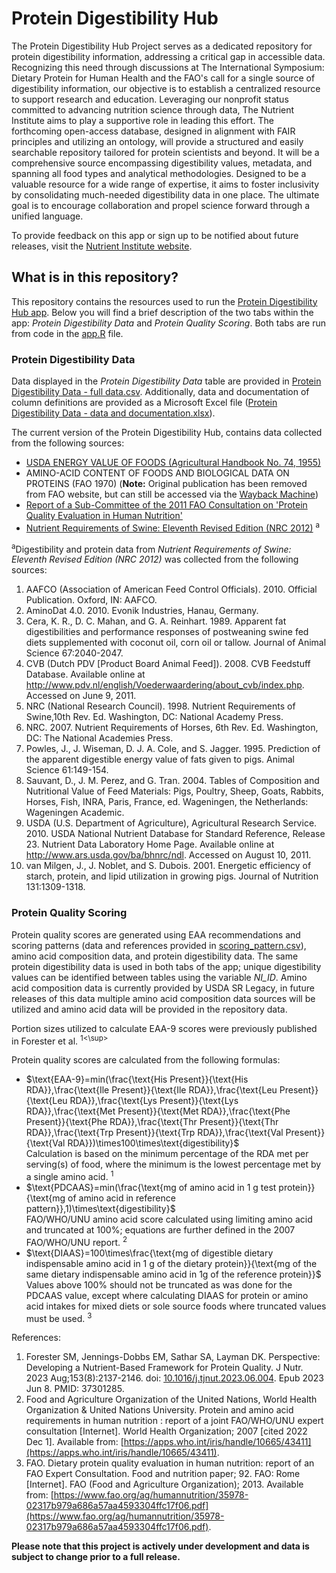# Protein Digestibility Hub

The Protein Digestibility Hub Project serves as a dedicated repository for protein digestibility information, addressing a critical gap in accessible data. Recognizing this need through discussions at The International Symposium: Dietary Protein for Human Health and the FAO's call for a single source of digestibility information, our objective is to establish a centralized resource to support research and education. Leveraging our nonprofit status committed to advancing nutrition science through data, The Nutrient Institute aims to play a supportive role in leading this effort. The forthcoming open-access database, designed in alignment with FAIR principles and utilizing an ontology, will provide a structured and easily searchable repository tailored for protein scientists and beyond. It will be a comprehensive source encompassing digestibility values, metadata, and spanning all food types and analytical methodologies. Designed to be a valuable resource for a wide range of expertise, it aims to foster inclusivity by consolidating much-needed digestibility data in one place. The ultimate goal is to encourage collaboration and propel science forward through a unified language.

To provide feedback on this app or sign up to be notified about future releases, visit the [Nutrient Institute website](https://www.nutrientinstitute.org/protein-digestibility-feedback).


## What is in this repository?
This repository contains the resources used to run the [Protein Digestibility Hub app](https://nutrientinstitute.shinyapps.io/ProteinDigestibilityData/). Below you will find a brief description of the two tabs within the app: <i>Protein Digestibility Data</i> and <i>Protein Quality Scoring</i>. Both tabs are run from code in the [app.R](https://github.com/NutrientInstitute/protein-digestibility/blob/main/app.R) file.


### Protein Digestibility Data
Data displayed in the <i>Protein Digestibility Data</i> table are provided in [Protein Digestibility Data  - full data.csv](https://github.com/NutrientInstitute/protein-digestibility/blob/main/Protein%20Digestibility%20Data%20%20-%20full%20data.csv). Additionally, data and documentation of column definitions are provided as a Microsoft Excel file ([Protein Digestibility Data - data and documentation.xlsx](https://github.com/NutrientInstitute/protein-digestibility/blob/main/Protein%20Digestibility%20Data%20-%20data%20and%20documentation.xlsx)).

The current version of the Protein Digestibility Hub, contains data collected from the following sources:
- [USDA ENERGY VALUE OF FOODS (Agricultural Handbook No. 74, 1955)](https://www.ars.usda.gov/arsuserfiles/80400535/data/classics/usda%20handbook%2074.pdf)
- AMINO-ACID CONTENT OF FOODS AND BIOLOGICAL DATA ON PROTEINS (FAO 1970) (<b>Note:</b> Original publication has been removed from FAO website, but can still be accessed via the [Wayback Machine](https://web.archive.org/web/20231125115519/https://www.fao.org/3/ac854t/AC854T00.htm))
- [Report of a Sub-Committee of the 2011 FAO Consultation on 'Protein Quality Evaluation in Human Nutrition'](https://www.fao.org/ag/humannutrition/36216-04a2f02ec02eafd4f457dd2c9851b4c45.pdf)
- [Nutrient Requirements of Swine: Eleventh Revised Edition (NRC 2012)](https://doi.org/10.17226/13298) <sup>a</sup>

<sup>a</sup>Digestibility and protein data from *Nutrient Requirements of Swine: Eleventh Revised Edition (NRC 2012)* was collected from the following sources:
1. AAFCO (Association of American Feed Control Officials). 2010. Official Publication. Oxford, IN: AAFCO.
2. AminoDat 4.0. 2010. Evonik Industries, Hanau, Germany.
3. Cera, K. R., D. C. Mahan, and G. A. Reinhart. 1989. Apparent fat digestibilities and performance responses of postweaning swine fed diets supplemented with coconut oil, corn oil or tallow. Journal of Animal Science 67:2040-2047.
4. CVB (Dutch PDV [Product Board Animal Feed]). 2008. CVB Feedstuff Database. Available online at http://www.pdv.nl/english/Voederwaardering/about_cvb/index.php. Accessed on June 9, 2011.
5. NRC (National Research Council). 1998. Nutrient Requirements of Swine,10th Rev. Ed. Washington, DC: National Academy Press.
6. NRC. 2007. Nutrient Requirements of Horses, 6th Rev. Ed. Washington, DC: The National Academies Press.
7. Powles, J., J. Wiseman, D. J. A. Cole, and S. Jagger. 1995. Prediction of the apparent digestible energy value of fats given to pigs. Animal Science 61:149-154.
8. Sauvant, D., J. M. Perez, and G. Tran. 2004. Tables of Composition and Nutritional Value of Feed Materials: Pigs, Poultry, Sheep, Goats, Rabbits, Horses, Fish, INRA, Paris, France, ed. Wageningen, the Netherlands: Wageningen Academic.
9. USDA (U.S. Department of Agriculture), Agricultural Research Service. 2010. USDA National Nutrient Database for Standard Reference, Release 23. Nutrient Data Laboratory Home Page. Available online at http://www.ars.usda.gov/ba/bhnrc/ndl. Accessed on August 10, 2011.
10. van Milgen, J., J. Noblet, and S. Dubois. 2001. Energetic efficiency of starch, protein, and lipid utilization in growing pigs. Journal of Nutrition 131:1309-1318.


### Protein Quality Scoring
Protein quality scores are generated using EAA recommendations and scoring patterns (data and references provided in [scoring_pattern.csv](https://github.com/NutrientInstitute/protein-digestibility/blob/main/scoring_pattern.csv)), amino acid composition data, and protein digestibility data. The same protein digestibility data is used in both tabs of the app; unique digestibility values can be identified between tables using the variable <i>NI_ID</i>. Amino acid composition data is currently provided by USDA SR Legacy, in future releases of this data multiple amino acid composition data sources will be utilized and amino acid data will be provided in the repository data. 

Portion sizes utilized to calculate EAA-9 scores were previously published in Forester et al. <sup>1<\sup>

Protein quality scores are calculated from the following formulas:
- $\text{EAA-9}=min(\frac{\text{His Present}}{\text{His RDA}},\frac{\text{Ile Present}}{\text{Ile RDA}},\frac{\text{Leu Present}}{\text{Leu RDA}},\frac{\text{Lys Present}}{\text{Lys RDA}},\frac{\text{Met Present}}{\text{Met RDA}},\frac{\text{Phe Present}}{\text{Phe RDA}},\frac{\text{Thr Present}}{\text{Thr RDA}},\frac{\text{Trp Present}}{\text{Trp RDA}},\frac{\text{Val Present}}{\text{Val RDA}})\times100\times\text{digestibility}$ <br> Calculation is based on the minimum percentage of the RDA met per serving(s) of food, where the minimum is the lowest percentage met by a single amino acid. <sup>1</sup>
- $\text{PDCAAS}=min(\frac{\text{mg of amino acid in 1 g test protein}}{\text{mg of amino acid in reference pattern}},1)\times\text{digestibility}$ <br> FAO/WHO/UNU amino acid score calculated using limiting amino acid and truncated at 100%; equations are further defined in the 2007 FAO/WHO/UNU report. <sup>2</sup>
- $\text{DIAAS}=100\times\frac{\text{mg of digestible dietary indispensable amino acid in 1 g of the dietary protein}}{\text{mg of the same dietary indispensable amino acid in 1g of the reference protein}}$ <br> Values above 100% should not be truncated as was done for the PDCAAS value, except where calculating DIAAS for protein or amino acid intakes for mixed diets or sole source foods where truncated values must be used. <sup>3</sup>

References:
1. Forester SM, Jennings-Dobbs EM, Sathar SA, Layman DK. Perspective: Developing a Nutrient-Based Framework for Protein Quality. J Nutr. 2023 Aug;153(8):2137-2146. doi: [10.1016/j.tjnut.2023.06.004](https://doi.org/10.1016/j.tjnut.2023.06.004). Epub 2023 Jun 8. PMID: 37301285.
2. Food and Agriculture Organization of the United Nations, World Health Organization & United Nations University. Protein and amino acid requirements in human nutrition : report of a joint FAO/WHO/UNU expert consultation [Internet]. World Health Organization; 2007 [cited 2022 Dec 1]. Available from: [https://apps.who.int/iris/handle/10665/43411](https://apps.who.int/iris/handle/10665/43411).
3. FAO. Dietary protein quality evaluation in human nutrition: report of an FAO Expert Consultation. Food and nutrition paper; 92. FAO: Rome [Internet]. FAO (Food and Agriculture Organization); 2013. Available from: [https://www.fao.org/ag/humannutrition/35978-02317b979a686a57aa4593304ffc17f06.pdf](https://www.fao.org/ag/humannutrition/35978-02317b979a686a57aa4593304ffc17f06.pdf).

**Please note that this project is actively under development and data is subject to change prior to a full release.** 
